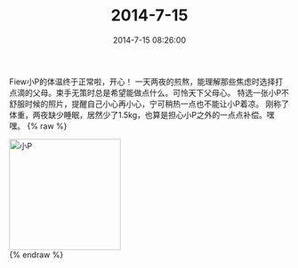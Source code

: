 ﻿---
title: 2014-7-15
date: 2014-7-15 08:26:00
tags:
categories: 妈妈
---
Fiew小P的体温终于正常啦，开心！
一天两夜的煎熬，能理解那些焦虑时选择打点滴的父母。束手无策时总是希望能做点什么。可怜天下父母心。
特选一张小P不舒服时候的照片，提醒自己小心再小心，宁可稍热一点也不能让小P着凉。
刚称了体重，两夜缺少睡眠，居然少了1.5kg，也算是担心小P之外的一点点补偿。嘿嘿。
{% raw %}
<div style="width:500 px">
<div style="float:left; width:100 px"><img src="/2014-7-12/微信图片_20171010154836.jpg" width="200" alt="小P"></div>
<div style="clear:both"></div>
</div>
{% endraw %}